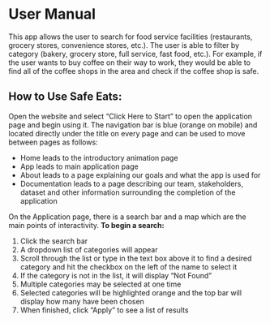 # User Manual

This app allows the user to search for food service facilities (restaurants, grocery stores, convenience stores, etc.). The user is able to filter by category (bakery, grocery store, full service, fast food, etc.). For example, if the user wants to buy coffee on their way to work, they would be able to find all of the coffee shops in the area and check if the coffee shop is safe.

## How to Use Safe Eats:
Open the website and select “Click Here to Start” to open the application page and begin using it. The navigation bar is blue (orange on mobile) and located directly under the title on every page and can be used to move between pages as follows:
- Home leads to the introductory animation page
- App leads to main application page
- About leads to a page explaining our goals and what the app is used for
- Documentation leads to a page describing our team, stakeholders, dataset and other information surrounding the completion of the application

On the Application page, there is a search bar and a map which are the main points of interactivity.
**To begin a search:**
1. Click the search bar
2. A dropdown list of categories will appear
3. Scroll through the list or type in the text box above it to find a desired category and hit the checkbox on the left of the name to select it
4. If the category is not in the list, it will display “Not Found”
5. Multiple categories may be selected at one time
6. Selected categories will be highlighted orange and the top bar will display how many have been chosen
7. When finished, click “Apply” to see a list of results
